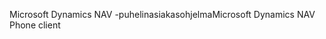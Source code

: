 <span data-ttu-id="18c47-101">Microsoft Dynamics NAV -puhelinasiakasohjelma</span><span class="sxs-lookup"><span data-stu-id="18c47-101">Microsoft Dynamics NAV Phone client</span></span>